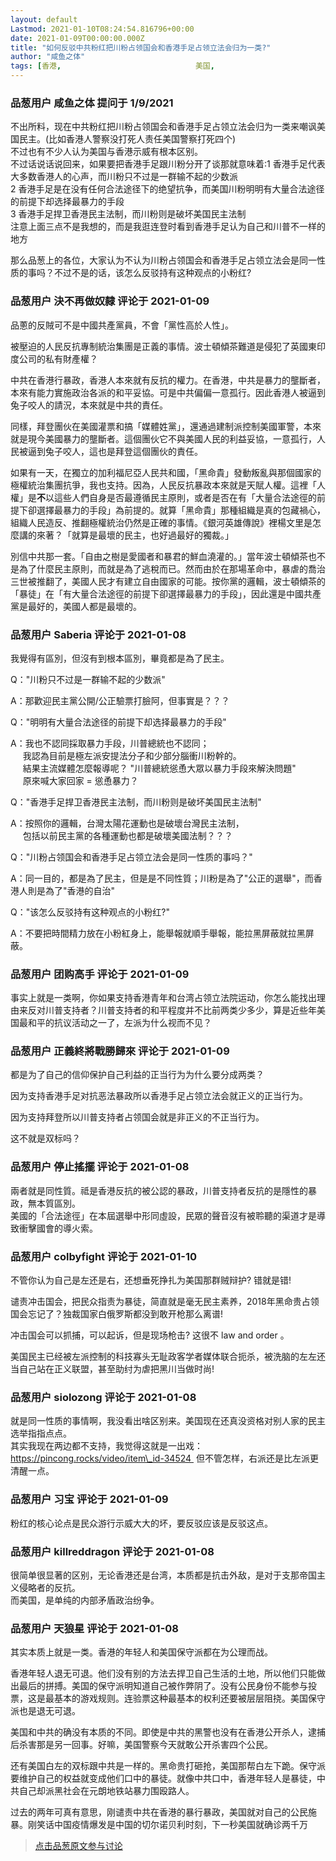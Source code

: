 ```yaml
---
layout: default
Lastmod: 2021-01-10T08:24:54.816796+00:00
date: 2021-01-09T00:00:00.000Z
title: "如何反驳中共粉红把川粉占领国会和香港手足占领立法会归为一类?"
author: "咸鱼之体"
tags: [香港,								美国,								川普,								川粉]
---
```



### 品葱用户 **咸鱼之体** 提问于 1/9/2021
    
不出所料，现在中共粉红把川粉占领国会和香港手足占领立法会归为一类来嘲讽美国民主。(比如香港人警察没打死人责任美国警察打死四个)  
不过也有不少人认为美国与香港示威有根本区别。  
不过话说话说回来，如果要把香港手足跟川粉分开了谈那就意味着:1 香港手足代表大多数香港人的心声，而川粉只不过是一群输不起的少数派  
2 香港手足是在没有任何合法途径下的绝望抗争，而美国川粉明明有大量合法途径的前提下却选择最暴力的手段  
3 香港手足捍卫香港民主法制，而川粉则是破坏美国民主法制  
注意上面三点不是我想的，而是我逛连登时看到香港手足认为自己和川普不一样的地方  
  
那么品葱上的各位，大家认为不认为川粉占领国会和香港手足占领立法会是同一性质的事吗？不过不是的话，该怎么反驳持有这种观点的小粉红?
    
                

### 品葱用户 **決不再做奴隸** 评论于 2021-01-09
        
品蔥的反賊可不是中國共產黨員，不會「黨性高於人性」。  
  
被壓迫的人民反抗專制統治集團是正義的事情。波士頓傾茶難道是侵犯了英國東印度公司的私有財產權？  
  
中共在香港行暴政，香港人本來就有反抗的權力。在香港，中共是暴力的壟斷者，本來有能力實施政治各派的和平妥協。可是中共偏偏一意孤行。因此香港人被逼到兔子咬人的請況，本來就是中共的責任。  
  
同樣，拜登團伙在美國灌票和搞「媒體姓黨」，還通過建制派控制美國軍警，本來就是現今美國暴力的壟斷者。這個團伙它不與美國人民的利益妥協，一意孤行，人民被逼到兔子咬人，這也是拜登這個團伙的責任。  
  
如果有一天，在獨立的加利福尼亞人民共和國，「黑命貴」發動叛亂與那個國家的極權統治集團抗爭，我也支持。因為，人民反抗暴政本來就是天賦人權。這裡「人權」是**不**以這些人們自身是否最遵循民主原則，或者是否在有「大量合法途徑的前提下卻選擇最暴力的手段」為前提的。就算「黑命貴」那種組織是真的包藏禍心，組織人民造反、推翻極權統治仍然是正確的事情。《銀河英雄傳說》裡楊文里是怎麼講的來著？「就算是最壞的民主，也好過最好的獨裁。」  
  
別信中共那一套。「自由之樹是愛國者和暴君的鮮血澆灌的。」當年波士頓傾茶也不是為了什麼民主原則，而就是為了逃稅而已。然而由於在那場革命中，暴虐的喬治三世被推翻了，美國人民才有建立自由國家的可能。按你黨的邏輯，波士頓傾茶的「暴徒」在「有大量合法途徑的前提下卻選擇最暴力的手段」，因此還是中國共產黨是最好的，美國人都是最壞的。
        
                

### 品葱用户 **Saberia** 评论于 2021-01-08
        
我覺得有區別，但沒有到根本區別，畢竟都是為了民主。  
  
Q："川粉只不过是一群输不起的少数派"  
  
A：那歡迎民主黨公開/公正驗票打臉阿，但事實是？？？  
  
Q："明明有大量合法途径的前提下却选择最暴力的手段"  
  
A：我也不認同採取暴力手段，川普總統也不認同；  
     我認為目前是極左派安提法分子和少部分腦衝川粉幹的。  
     結果主流媒體怎麼報導呢？ "川普總統慫恿大眾以暴力手段來解決問題"  
     原來喊大家回家 = 慫恿暴力？  
  
Q："香港手足捍卫香港民主法制，而川粉则是破坏美国民主法制"  
  
A：按照你的邏輯，台灣太陽花運動也是破壞台灣民主法制，  
     包括以前民主黨的各種運動也都是破壞美國法制？？？  
  
Q："川粉占领国会和香港手足占领立法会是同一性质的事吗？"  
  
A：同一目的，都是為了民主，但是是不同性質；川粉是為了"公正的選舉"，而香港人則是為了"香港的自治"  
  
Q："该怎么反驳持有这种观点的小粉红?"  
  
A：不要把時間精力放在小粉紅身上，能舉報就順手舉報，能拉黑屏蔽就拉黑屏蔽。
        
                

### 品葱用户 **团购高手** 评论于 2021-01-09
        
事实上就是一类啊，你如果支持香港青年和台湾占领立法院运动，你怎么能找出理由来反对川普支持者？川普支持者的和平程度并不比前两类少多少，算是近些年美国最和平的抗议活动之一了，左派为什么视而不见？
        
                

### 品葱用户 **正義終將戰勝歸來** 评论于 2021-01-09
        
都是为了自己的信仰保护自己利益的正当行为为什么要分成两类？  
  
因为支持香港手足对抗恶法暴政所以香港手足占领立法会就正义的正当行为。  
  
因为支持拜登所以川普支持者占领国会就是非正义的不正当行为。  
  
这不就是双标吗？
        
                

### 品葱用户 **停止搖擺** 评论于 2021-01-08
        
兩者就是同性質。祗是香港反抗的被公認的暴政，川普支持者反抗的是隱性的暴政，無本質區別。  
美國的「合法途徑」在本屆選舉中形同虛設，民眾的聲音沒有被聆聽的渠道才是導致衝擊國會的導火索。
        
                

### 品葱用户 **colbyfight** 评论于 2021-01-10
        
不管你认为自己是左还是右，还想垂死挣扎为美国那群贼辩护? 错就是错!  
  
谴责冲击国会，把民众指责为暴徒，简直就是毫无民主素养，2018年黑命贵占领国会忘记了？独裁国家白俄罗斯都没到敢开枪那么离谱!  
  
冲击国会可以抓捕，可以起诉，但是现场枪击? 这很不 law and order 。  
  
美国民主已经被左派控制的科技寡头无耻政客学者媒体联合扼杀，被洗脑的左左还当自己站在正义联盟，甚至助纣为虐把黑川当做时尚!
        
                

### 品葱用户 **siolozong** 评论于 2021-01-08
        
就是同一性质的事情啊，我没看出啥区别来。美国现在还真没资格对别人家的民主选举指指点点。  
其实我现在两边都不支持，我觉得这就是一出戏：https://pincong.rocks/video/item\_id-34524  但不管怎样，右派还是比左派更清醒一点。
        
                

### 品葱用户 **习宝** 评论于 2021-01-09
        
粉红的核心论点是民众游行示威大大的坏，要反驳应该是反驳这点。
        
                

### 品葱用户 **killreddragon** 评论于 2021-01-08
        
很简单很显著的区别，无论香港还是台湾，本质都是抗击外敌，是对于支那帝国主义侵略者的反抗。  
而美国，是单纯的内部矛盾政治纷争。
        
                

### 品葱用户 **天狼星** 评论于 2021-01-08
        
其实本质上就是一类。香港的年轻人和美国保守派都在为公理而战。  
  
香港年轻人退无可退。他们没有别的方法去捍卫自己生活的土地，所以他们只能做出最后的拼搏。美国的保守派明知道自己被作弊阴了。没有公民身份不能参与投票，这是最基本的游戏规则。连验票这种最基本的权利还要被层层阻挠。美国保守派也是退无可退。  
  
美国和中共的确没有本质的不同。即使是中共的黑警也没有在香港公开杀人，逮捕后杀害那是另一回事。好嘛，美国警察今天就敢公开杀害四个公民。  
  
还有美国白左的双标跟中共是一样的。黑命贵打砸抢，美国那帮白左下跪。保守派要维护自己的权益就变成他们口中的暴徒。就像中共口中，香港年轻人是暴徒，中共自己却派黑社会在元朗地铁站暴力围殴路人。  
  
过去的两年可真有意思，刚谴责中共在香港的暴行暴政，美国就对自己的公民施暴。刚笑话中国疫情爆发是中国的切尔诺贝利时刻，下一秒美国就确诊两千万
        
                





> [点击品葱原文参与讨论](https://pincong.rocks/question/35353)

